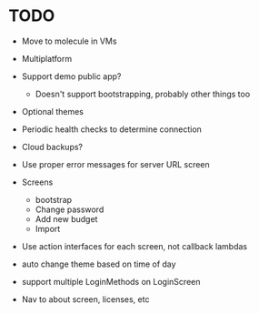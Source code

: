 # TODO

- Move to molecule in VMs
- Multiplatform
- Support demo public app?
  - Doesn't support bootstrapping, probably other things too
- Optional themes
- Periodic health checks to determine connection
- Cloud backups?
- Use proper error messages for server URL screen

- Screens
  - bootstrap
  - Change password
  - Add new budget
  - Import

- Use action interfaces for each screen, not callback lambdas

- auto change theme based on time of day

- support multiple LoginMethods on LoginScreen

- Nav to about screen, licenses, etc

